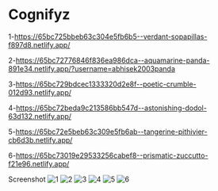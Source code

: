 # Cognifyz

1-https://65bc725bbeb63c304e5fb6b5--verdant-sopapillas-f897d8.netlify.app/

2-https://65bc72776846f836ea986dca--aquamarine-panda-891e34.netlify.app/?username=abhisek2003panda

3-https://65bc729bdcec1333320d2e8f--poetic-crumble-012d93.netlify.app/

4-https://65bc72beda9c213586bb547d--astonishing-dodol-63d132.netlify.app/

5-https://65bc72e5beb63c309e5fb6ab--tangerine-pithivier-cb6d3b.netlify.app/

6-https://65bc73019e29533256cabef8--prismatic-zuccutto-f21e96.netlify.app/

Screenshot
![1](https://github.com/abhisek2004/Cognifyz/assets/117925314/f0442b33-87a5-4fae-8d5c-46ebb02d96bc)
![2](https://github.com/abhisek2004/Cognifyz/assets/117925314/09da24e1-7f12-41ca-b64b-8cc483484e48)
![3](https://github.com/abhisek2004/Cognifyz/assets/117925314/a5d7cda6-13ac-42b0-9a50-83678a0cd995)
![4](https://github.com/abhisek2004/Cognifyz/assets/117925314/f75f53e6-d459-48af-b73c-da23c843468b)
![5](https://github.com/abhisek2004/Cognifyz/assets/117925314/c3c790be-ea42-414d-bec2-0b6b51b7ec1d)
![6](https://github.com/abhisek2004/Cognifyz/assets/117925314/d29e69b9-a1bf-4907-a052-8e43caea7939)

